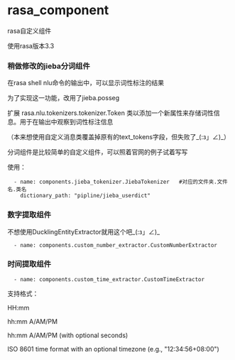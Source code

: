 # rasa_component

rasa自定义组件

使用rasa版本3.3


### 稍做修改的jieba分词组件

在rasa shell nlu命令的输出中，可以显示词性标注的结果

为了实现这一功能，改用了jieba.posseg

扩展 rasa.nlu.tokenizers.tokenizer.Token 类以添加一个新属性来存储词性信息。用于在输出中观察到词性标注信息

（本来想使用自定义消息类覆盖掉原有的text_tokens字段，但失败了_(:з」∠)_）

分词组件是比较简单的自定义组件，可以照着官网的例子试着写写

使用：
```
  - name: components.jieba_tokenizer.JiebaTokenizer   #对应的文件夹.文件名.类名
    dictionary_path: "pipline/jieba_userdict"
```

### 数字提取组件

不想使用DucklingEntityExtractor就用这个吧_(:з」∠)_

```
  - name: components.custom_number_extractor.CustomNumberExtractor
```

### 时间提取组件
```
  - name: components.custom_time_extractor.CustomTimeExtractor
```
支持格式：

HH:mm

hh:mm A/AM/PM

hh:mm A/AM/PM (with optional seconds)

ISO 8601 time format with an optional timezone (e.g., "12:34:56+08:00")
